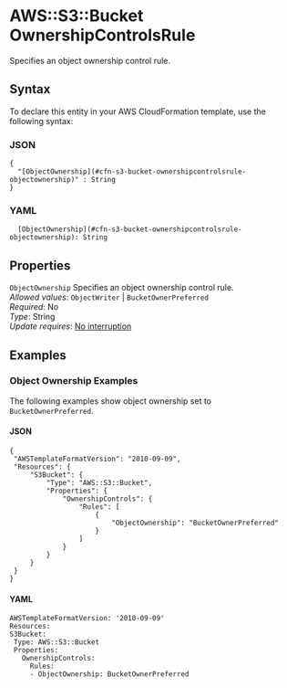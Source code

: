# AWS::S3::Bucket OwnershipControlsRule<a name="aws-properties-s3-bucket-ownershipcontrolsrule"></a>

Specifies an object ownership control rule\.

## Syntax<a name="aws-properties-s3-bucket-ownershipcontrolsrule-syntax"></a>

To declare this entity in your AWS CloudFormation template, use the following syntax:

### JSON<a name="aws-properties-s3-bucket-ownershipcontrolsrule-syntax.json"></a>

```
{
  "[ObjectOwnership](#cfn-s3-bucket-ownershipcontrolsrule-objectownership)" : String
}
```

### YAML<a name="aws-properties-s3-bucket-ownershipcontrolsrule-syntax.yaml"></a>

```
  [ObjectOwnership](#cfn-s3-bucket-ownershipcontrolsrule-objectownership): String
```

## Properties<a name="aws-properties-s3-bucket-ownershipcontrolsrule-properties"></a>

`ObjectOwnership`  <a name="cfn-s3-bucket-ownershipcontrolsrule-objectownership"></a>
Specifies an object ownership control rule\.  
*Allowed values*: `ObjectWriter` \| `BucketOwnerPreferred`  
*Required*: No  
*Type*: String  
*Update requires*: [No interruption](https://docs.aws.amazon.com/AWSCloudFormation/latest/UserGuide/using-cfn-updating-stacks-update-behaviors.html#update-no-interrupt)

## Examples<a name="aws-properties-s3-bucket-ownershipcontrolsrule--examples"></a>

### Object Ownership Examples<a name="aws-properties-s3-bucket-ownershipcontrolsrule--examples--Object_Ownership_Examples"></a>

The following examples show object ownership set to `BucketOwnerPreferred`\.

#### JSON<a name="aws-properties-s3-bucket-ownershipcontrolsrule--examples--Object_Ownership_Examples--json"></a>

```
{
 "AWSTemplateFormatVersion": "2010-09-09",
 "Resources": {
     "S3Bucket": {
         "Type": "AWS::S3::Bucket",
         "Properties": {
             "OwnershipControls": {
                 "Rules": [
                     {
                         "ObjectOwnership": "BucketOwnerPreferred"
                     }
                 ]
             }
         }
     }
 }
}
```

#### YAML<a name="aws-properties-s3-bucket-ownershipcontrolsrule--examples--Object_Ownership_Examples--yaml"></a>

```
AWSTemplateFormatVersion: '2010-09-09'
Resources:
S3Bucket:
 Type: AWS::S3::Bucket
 Properties:
   OwnershipControls:
     Rules:
     - ObjectOwnership: BucketOwnerPreferred
```